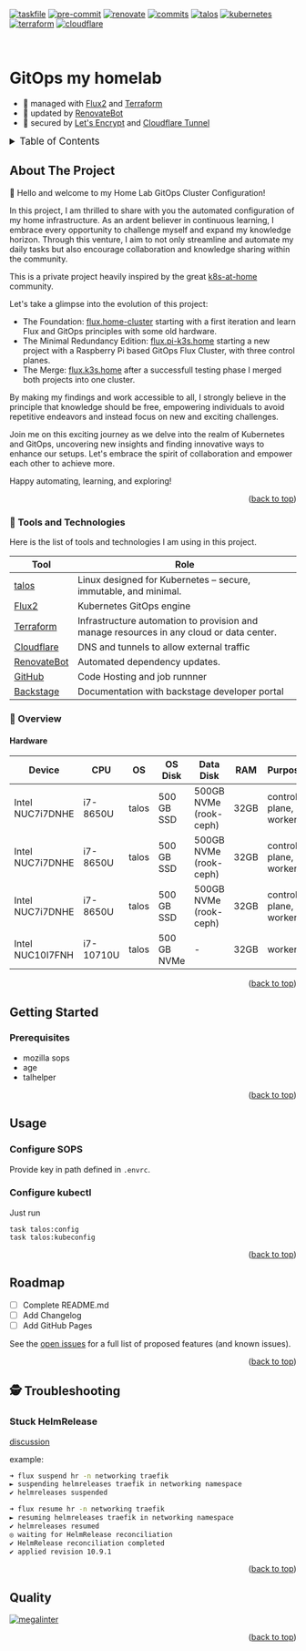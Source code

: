 <!-- markdownlint-disable MD041 -->
<!-- markdownlint-disable MD033 -->
<!-- markdownlint-disable MD051 -->

<!-- PROJECT SHIELDS -->
<!--
*** I'm using markdown "reference style" links for readability.
*** Reference links are enclosed in brackets [ ] instead of parentheses ( ).
*** See the bottom of this document for the declaration of the reference variables
*** for contributors-url, forks-url, etc. This is an optional, concise syntax you may use.
*** https://www.markdownguide.org/basic-syntax/#reference-style-links
-->

[![taskfile][taskfile-shield]][taskfile-url]
[![pre-commit][pre-commit-shield]][pre-commit-url]
[![renovate][renovate-shield]][renovate-dashboard-url]
[![commits][commits-shield]][commits-url]
[![talos][talos-shield]][talos-url]
[![kubernetes][kubernetes-shield]][kubernetes-url]
[![terraform][terraform-shield]][terraform-url]
[![cloudflare][cloudflare-shield]][cloudflare-url]

<!-- PROJECT LOGO -->
<!--<br />
<div align="center">
  <img src="https://cncf-branding.netlify.app/img/projects/flux/horizontal/color/flux-horizontal-color.svg" alt="Logo" width="200" heigh="103">
</div>-->
<br />

# GitOps my homelab

- 💼 managed with [Flux2][flux-url] and [Terraform][terraform-url]
- 🤖 updated by [RenovateBot][renovate-url]
- 🔐 secured by [Let's Encrypt][letsencrypt-url] and [Cloudflare Tunnel][cloudflared-url]

<details>
  <summary style="font-size:1.2em;">Table of Contents</summary>
<!-- START doctoc generated TOC please keep comment here to allow auto update -->
<!-- DON'T EDIT THIS SECTION, INSTEAD RE-RUN doctoc TO UPDATE -->

- [About The Project](#about-the-project)
  - [🧰 Tools and Technologies](#%F0%9F%A7%B0-tools-and-technologies)
  - [📖 Overview](#-overview)
- [Getting Started](#getting-started)
  - [Prerequisites](#prerequisites)
- [Usage](#usage)
  - [Configure SOPS](#configure-sops)
  - [Configure kubectl](#configure-kubectl)
- [Roadmap](#roadmap)
- [🕵️ Troubleshooting](#%EF%B8%8F-troubleshooting)
  - [Stuck HelmRelease](#stuck-helmrelease)
- [Quality](#quality)

<!-- END doctoc generated TOC please keep comment here to allow auto update -->
</details>

<!-- ABOUT THE PROJECT -->

## About The Project

👋 Hello and welcome to my Home Lab GitOps Cluster Configuration!

In this project, I am thrilled to share with you the automated configuration of my home infrastructure. As an ardent believer in continuous learning, I embrace every opportunity to challenge myself and expand my knowledge horizon.
Through this venture, I aim to not only streamline and automate my daily tasks but also encourage collaboration and knowledge sharing within the community.

This is a private project heavily inspired by the great [k8s-at-home][k8s-at-home-url] community.

Let's take a glimpse into the evolution of this project:

- The Foundation: [flux.home-cluster][flux-home-cluster-url] starting with a first iteration and learn Flux and GitOps principles with some old hardware.
- The Minimal Redundancy Edition: [flux.pi-k3s.home][flux-pi-k3s-home-url] starting a new project with a Raspberry Pi based GitOps Flux Cluster, with three control planes.
- The Merge: [flux.k3s.home][flux-k3s-home-url] after a successfull testing phase I merged both projects into one cluster.

By making my findings and work accessible to all, I strongly believe in the principle that knowledge should be free, empowering individuals to avoid repetitive endeavors and instead focus on new and exciting challenges.

Join me on this exciting journey as we delve into the realm of Kubernetes and GitOps, uncovering new insights and finding innovative ways to enhance our setups. Let's embrace the spirit of collaboration and empower each other to achieve more.

Happy automating, learning, and exploring!

<p align="right">(<a href="#top">back to top</a>)</p>

### 🧰 Tools and Technologies

Here is the list of tools and technologies I am using in this project.

| Tool                              | Role                                                                                     |
| --------------------------------- | ---------------------------------------------------------------------------------------- |
| [talos][talos-url]                | Linux designed for Kubernetes – secure, immutable, and minimal.                          |
| [Flux2][flux-url]                 | Kubernetes GitOps engine                                                                 |
| [Terraform][terraform-url]        | Infrastructure automation to provision and manage resources in any cloud or data center. |
| [Cloudflare][cloudflare-homepage] | DNS and tunnels to allow external traffic                                                |
| [RenovateBot][renovate-url]       | Automated dependency updates.                                                            |
| [GitHub][github-url]              | Code Hosting and job runnner                                                             |
| [Backstage][backstage-url]        | Documentation with backstage developer portal                                            |

### 📖 Overview

#### Hardware

| Device           | CPU       | OS    | OS Disk     | Data Disk              | RAM  | Purpose               |
| ---------------- | --------- | ----- | ----------- | ---------------------- | ---- | --------------------- |
| Intel NUC7i7DNHE | i7-8650U  | talos | 500 GB SSD  | 500GB NVMe (rook-ceph) | 32GB | control-plane, worker |
| Intel NUC7i7DNHE | i7-8650U  | talos | 500 GB SSD  | 500GB NVMe (rook-ceph) | 32GB | control-plane, worker |
| Intel NUC7i7DNHE | i7-8650U  | talos | 500 GB SSD  | 500GB NVMe (rook-ceph) | 32GB | control-plane, worker |
| Intel NUC10I7FNH | i7-10710U | talos | 500 GB NVMe | -                      | 32GB | worker                |

<p align="right">(<a href="#top">back to top</a>)</p>

<!-- GETTING STARTED -->

## Getting Started

### Prerequisites

- mozilla sops
- age
- talhelper

<p align="right">(<a href="#top">back to top</a>)</p>

<!-- USAGE EXAMPLES -->

## Usage

### Configure SOPS

Provide key in path defined in `.envrc`.

### Configure kubectl

Just run

```shell
task talos:config
task talos:kubeconfig
```

<p align="right">(<a href="#top">back to top</a>)</p>

<!-- ROADMAP -->

## Roadmap

- [ ] Complete README.md
- [ ] Add Changelog
- [ ] Add GitHub Pages

See the [open issues][github-issues] for a full list of proposed features (and known issues).

<p align="right">(<a href="#top">back to top</a>)</p>

<!-- TROUBLESHOOTING -->

## 🕵️ Troubleshooting

### Stuck HelmRelease

[discussion](https://github.com/fluxcd/flux2/issues/1878)

example:

```bash
➜ flux suspend hr -n networking traefik
► suspending helmreleases traefik in networking namespace
✔ helmreleases suspended
```

```bash
➜ flux resume hr -n networking traefik
► resuming helmreleases traefik in networking namespace
✔ helmreleases resumed
◎ waiting for HelmRelease reconciliation
✔ HelmRelease reconciliation completed
✔ applied revision 10.9.1
```

<p align="right">(<a href="#top">back to top</a>)</p>

## Quality

[![megalinter][megalinter-badge]][megalinter-url]

<p align="right">(<a href="#top">back to top</a>)</p>

<!-- MARKDOWN LINKS & IMAGES -->
<!-- https://www.markdownguide.org/basic-syntax/#reference-style-links -->

<!-- Links -->

[backstage-url]: https://backstage.spotify.com/
[cloudflare-homepage]: https://www.cloudflare.com/
[flux-home-cluster-url]: https://github.com/tyriis/flux.home-cluster
[flux-k3s-home-url]: https://github.com/tyriis/flux.k3s.home
[flux-pi-k3s-home-url]: https://github.com/tyriis/flux.pi-k3s.home
[flux-url]: https://fluxcd.io/
[github-url]: https://github.com
[github-issues]: https://github.com/tyriis/home-ops/issues
[k8s-at-home-url]: https://k8s-at-home.com/
[letsencrypt-url]: https://letsencrypt.org/
[renovate-dashboard-url]: https://app.renovatebot.com/dashboard#github/tyriis/home-ops
[megalinter-badge]: https://github.com/tyriis/home-ops/workflows/MegaLinter/badge.svg?branch=main
[megalinter-url]: https://github.com/tyriis/home-ops/actions/workflows/mega-linter.yaml?query=branch%3Amain

<!-- Badges -->

[taskfile-shield]: https://img.shields.io/badge/Taskfile-Enabled-brightgreen?style=for-the-badge&logo=task
[taskfile-url]: https://taskfile.dev/
[pre-commit-shield]: https://img.shields.io/badge/pre--commit-enabled-brightgreen?style=for-the-badge&logo=pre-commit
[pre-commit-url]: https://github.com/pre-commit/pre-commit
[renovate-shield]: https://img.shields.io/badge/renovate-enabled-brightgreen?style=for-the-badge&logo=renovatebot
[renovate-url]: https://www.whitesourcesoftware.com/free-developer-tools/renovate/
[commits-shield]: https://img.shields.io/github/last-commit/tyriis/home-ops?style=for-the-badge&logo=github
[commits-url]: https://github.com/tyriis/home-ops/commits/main
[talos-shield]: https://img.shields.io/badge/dynamic/json?url=https%3A%2F%2Fkromgo.techtales.io%2Fquery%3Fformat%3Dendpoint%26metric%3Dtalos_version&query=%24.message&style=for-the-badge&logo=talos&label=talos&color=%23ff7300&cacheSeconds=600
[talos-url]: https://www.talos.dev/
[kubernetes-shield]: https://img.shields.io/badge/dynamic/json?url=https%3A%2F%2Fkromgo.techtales.io%2Fquery%3Fformat%3Dendpoint%26metric%3Dkubernetes_version&query=%24.message&style=for-the-badge&logo=kubernetes&label=kubernetes&color=%23326CE5&cacheSeconds=600
[kubernetes-url]: https://kubernetes.io/releases/
[terraform-shield]: https://img.shields.io/badge/terraform-1.x-844fba?style=for-the-badge&logo=terraform
[terraform-url]: https://github.com/hashicorp/terraform/releases
[cloudflare-shield]: https://img.shields.io/badge/cloudflare-dns-F38020?style=for-the-badge&logo=cloudflare
[cloudflare-url]: https://dash.cloudflare.com/
[cloudflared-url]: https://developers.cloudflare.com/cloudflare-one/connections/connect-networks/
